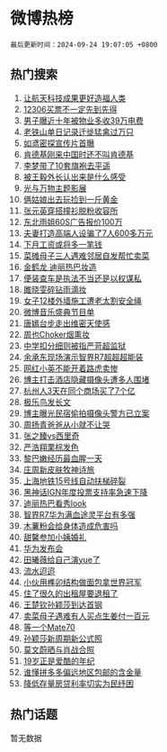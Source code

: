 # 微博热榜

`最后更新时间：2024-09-24 19:07:05 +0800`

## 热门搜索

1. [让航天科技成果更好造福人类](https://m.weibo.cn/search?containerid=100103type%3D1%26t%3D10%26q%3D%23%E8%AE%A9%E8%88%AA%E5%A4%A9%E7%A7%91%E6%8A%80%E6%88%90%E6%9E%9C%E6%9B%B4%E5%A5%BD%E9%80%A0%E7%A6%8F%E4%BA%BA%E7%B1%BB%23&stream_entry_id=51&isnewpage=1&extparam=seat%3D1%26q%3D%2523%25E8%25AE%25A9%25E8%2588%25AA%25E5%25A4%25A9%25E7%25A7%2591%25E6%258A%2580%25E6%2588%2590%25E6%259E%259C%25E6%259B%25B4%25E5%25A5%25BD%25E9%2580%25A0%25E7%25A6%258F%25E4%25BA%25BA%25E7%25B1%25BB%2523%26pos%3D0%26filter_type%3Drealtimehot%26stream_entry_id%3D51%26c_type%3D51%26cate%3D10103%26dgr%3D0%26display_time%3D1727176024%26pre_seqid%3D17271760243540123559904)
1. [12306买票不一定先到先得](https://m.weibo.cn/search?containerid=100103type%3D1%26t%3D10%26q%3D%2312306%E4%B9%B0%E7%A5%A8%E4%B8%8D%E4%B8%80%E5%AE%9A%E5%85%88%E5%88%B0%E5%85%88%E5%BE%97%23&stream_entry_id=31&isnewpage=1&extparam=seat%3D1%26q%3D%252312306%25E4%25B9%25B0%25E7%25A5%25A8%25E4%25B8%258D%25E4%25B8%2580%25E5%25AE%259A%25E5%2585%2588%25E5%2588%25B0%25E5%2585%2588%25E5%25BE%2597%2523%26pos%3D0%26filter_type%3Drealtimehot%26c_type%3D31%26cate%3D5001%26flag%3D2%26lcate%3D5001%26stream_entry_id%3D31%26dgr%3D0%26realpos%3D1%26band_rank%3D1%26display_time%3D1727176024%26pre_seqid%3D17271760243540123559904)
1. [男子曝近十年被物业多收39万电费](https://m.weibo.cn/search?containerid=100103type%3D1%26t%3D10%26q%3D%23%E7%94%B7%E5%AD%90%E6%9B%9D%E8%BF%91%E5%8D%81%E5%B9%B4%E8%A2%AB%E7%89%A9%E4%B8%9A%E5%A4%9A%E6%94%B639%E4%B8%87%E7%94%B5%E8%B4%B9%23&stream_entry_id=31&isnewpage=1&extparam=seat%3D1%26q%3D%2523%25E7%2594%25B7%25E5%25AD%2590%25E6%259B%259D%25E8%25BF%2591%25E5%258D%2581%25E5%25B9%25B4%25E8%25A2%25AB%25E7%2589%25A9%25E4%25B8%259A%25E5%25A4%259A%25E6%2594%25B639%25E4%25B8%2587%25E7%2594%25B5%25E8%25B4%25B9%2523%26pos%3D1%26filter_type%3Drealtimehot%26c_type%3D31%26cate%3D5001%26flag%3D0%26lcate%3D5001%26stream_entry_id%3D31%26dgr%3D0%26realpos%3D2%26band_rank%3D2%26display_time%3D1727176024%26pre_seqid%3D17271760243540123559904)
1. [老铁山单日记录迁徙猛禽过万只](https://m.weibo.cn/search?containerid=100103type%3D1%26t%3D10%26q%3D%23%E8%80%81%E9%93%81%E5%B1%B1%E5%8D%95%E6%97%A5%E8%AE%B0%E5%BD%95%E8%BF%81%E5%BE%99%E7%8C%9B%E7%A6%BD%E8%BF%87%E4%B8%87%E5%8F%AA%23&stream_entry_id=31&isnewpage=1&extparam=seat%3D1%26q%3D%2523%25E8%2580%2581%25E9%2593%2581%25E5%25B1%25B1%25E5%258D%2595%25E6%2597%25A5%25E8%25AE%25B0%25E5%25BD%2595%25E8%25BF%2581%25E5%25BE%2599%25E7%258C%259B%25E7%25A6%25BD%25E8%25BF%2587%25E4%25B8%2587%25E5%258F%25AA%2523%26pos%3D2%26filter_type%3Drealtimehot%26c_type%3D31%26cate%3D5001%26flag%3D0%26lcate%3D5001%26stream_entry_id%3D31%26dgr%3D0%26realpos%3D3%26band_rank%3D3%26display_time%3D1727176024%26pre_seqid%3D17271760243540123559904)
1. [如鸢密探宣传片首曝](https://m.weibo.cn/search?containerid=100103type%3D1%26t%3D10%26q%3D%23%E5%A6%82%E9%B8%A2%E5%AF%86%E6%8E%A2%E5%AE%A3%E4%BC%A0%E7%89%87%E9%A6%96%E6%9B%9D%23&stream_entry_id=31&isnewpage=1&extparam=seat%3D1%26q%3D%2523%25E5%25A6%2582%25E9%25B8%25A2%25E5%25AF%2586%25E6%258E%25A2%25E5%25AE%25A3%25E4%25BC%25A0%25E7%2589%2587%25E9%25A6%2596%25E6%259B%259D%2523%26pos%3D3%26is_ad_pos%3D1%26adid%3D256298%26c_type%3D31%26topic_ad%3D1%26cate%3D5001%26lcate%3D5001%26stream_entry_id%3D31%26dgr%3D0%26filter_type%3Drealtimehot%26band_rank%3D4%26display_time%3D1727176024%26pre_seqid%3D17271760243540123559904)
1. [肯德基刚来中国时还不叫肯德基](https://m.weibo.cn/search?containerid=100103type%3D1%26t%3D10%26q%3D%23%E8%82%AF%E5%BE%B7%E5%9F%BA%E5%88%9A%E6%9D%A5%E4%B8%AD%E5%9B%BD%E6%97%B6%E8%BF%98%E4%B8%8D%E5%8F%AB%E8%82%AF%E5%BE%B7%E5%9F%BA%23&stream_entry_id=31&isnewpage=1&extparam=seat%3D1%26q%3D%2523%25E8%2582%25AF%25E5%25BE%25B7%25E5%259F%25BA%25E5%2588%259A%25E6%259D%25A5%25E4%25B8%25AD%25E5%259B%25BD%25E6%2597%25B6%25E8%25BF%2598%25E4%25B8%258D%25E5%258F%25AB%25E8%2582%25AF%25E5%25BE%25B7%25E5%259F%25BA%2523%26pos%3D4%26filter_type%3Drealtimehot%26c_type%3D31%26cate%3D5001%26flag%3D2%26lcate%3D5001%26stream_entry_id%3D31%26dgr%3D0%26realpos%3D4%26band_rank%3D4%26display_time%3D1727176024%26pre_seqid%3D17271760243540123559904)
1. [李梦带了10套旗袍去平遥](https://m.weibo.cn/search?containerid=100103type%3D1%26t%3D10%26q%3D%23%E6%9D%8E%E6%A2%A6%E5%B8%A6%E4%BA%8610%E5%A5%97%E6%97%97%E8%A2%8D%E5%8E%BB%E5%B9%B3%E9%81%A5%23&stream_entry_id=31&isnewpage=1&extparam=seat%3D1%26q%3D%2523%25E6%259D%258E%25E6%25A2%25A6%25E5%25B8%25A6%25E4%25BA%258610%25E5%25A5%2597%25E6%2597%2597%25E8%25A2%258D%25E5%258E%25BB%25E5%25B9%25B3%25E9%2581%25A5%2523%26pos%3D5%26filter_type%3Drealtimehot%26c_type%3D31%26cate%3D5001%26flag%3D1%26lcate%3D5001%26stream_entry_id%3D31%26dgr%3D0%26realpos%3D5%26band_rank%3D5%26display_time%3D1727176024%26pre_seqid%3D17271760243540123559904)
1. [被王毅外长认出来是什么感受](https://m.weibo.cn/search?containerid=100103type%3D1%26t%3D10%26q%3D%23%E8%A2%AB%E7%8E%8B%E6%AF%85%E5%A4%96%E9%95%BF%E8%AE%A4%E5%87%BA%E6%9D%A5%E6%98%AF%E4%BB%80%E4%B9%88%E6%84%9F%E5%8F%97%23&stream_entry_id=31&isnewpage=1&extparam=seat%3D1%26q%3D%2523%25E8%25A2%25AB%25E7%258E%258B%25E6%25AF%2585%25E5%25A4%2596%25E9%2595%25BF%25E8%25AE%25A4%25E5%2587%25BA%25E6%259D%25A5%25E6%2598%25AF%25E4%25BB%2580%25E4%25B9%2588%25E6%2584%259F%25E5%258F%2597%2523%26pos%3D6%26filter_type%3Drealtimehot%26c_type%3D31%26cate%3D5001%26flag%3D2%26lcate%3D5001%26stream_entry_id%3D31%26dgr%3D0%26realpos%3D6%26band_rank%3D6%26display_time%3D1727176024%26pre_seqid%3D17271760243540123559904)
1. [光与万物主题影展](https://m.weibo.cn/search?containerid=100103type%3D1%26t%3D10%26q%3D%23%E5%85%89%E4%B8%8E%E4%B8%87%E7%89%A9%E4%B8%BB%E9%A2%98%E5%BD%B1%E5%B1%95%23&stream_entry_id=31&isnewpage=1&extparam=seat%3D1%26q%3D%2523%25E5%2585%2589%25E4%25B8%258E%25E4%25B8%2587%25E7%2589%25A9%25E4%25B8%25BB%25E9%25A2%2598%25E5%25BD%25B1%25E5%25B1%2595%2523%26pos%3D7%26is_ad_pos%3D1%26adid%3D256422%26c_type%3D31%26cate%3D5001%26lcate%3D5001%26stream_entry_id%3D31%26dgr%3D0%26filter_type%3Drealtimehot%26band_rank%3D7%26display_time%3D1727176024%26pre_seqid%3D17271760243540123559904)
1. [俩姑娘出去玩捡到一斤黄金](https://m.weibo.cn/search?containerid=100103type%3D1%26t%3D10%26q%3D%23%E4%BF%A9%E5%A7%91%E5%A8%98%E5%87%BA%E5%8E%BB%E7%8E%A9%E6%8D%A1%E5%88%B0%E4%B8%80%E6%96%A4%E9%BB%84%E9%87%91%23&stream_entry_id=31&isnewpage=1&extparam=seat%3D1%26q%3D%2523%25E4%25BF%25A9%25E5%25A7%2591%25E5%25A8%2598%25E5%2587%25BA%25E5%258E%25BB%25E7%258E%25A9%25E6%258D%25A1%25E5%2588%25B0%25E4%25B8%2580%25E6%2596%25A4%25E9%25BB%2584%25E9%2587%2591%2523%26pos%3D8%26filter_type%3Drealtimehot%26c_type%3D31%26cate%3D5001%26flag%3D2%26lcate%3D5001%26stream_entry_id%3D31%26dgr%3D0%26realpos%3D7%26band_rank%3D7%26display_time%3D1727176024%26pre_seqid%3D17271760243540123559904)
1. [张元英穿搭撞衫脱粉收容所](https://m.weibo.cn/search?containerid=100103type%3D1%26t%3D10%26q%3D%23%E5%BC%A0%E5%85%83%E8%8B%B1%E7%A9%BF%E6%90%AD%E6%92%9E%E8%A1%AB%E8%84%B1%E7%B2%89%E6%94%B6%E5%AE%B9%E6%89%80%23&stream_entry_id=31&isnewpage=1&extparam=seat%3D1%26q%3D%2523%25E5%25BC%25A0%25E5%2585%2583%25E8%258B%25B1%25E7%25A9%25BF%25E6%2590%25AD%25E6%2592%259E%25E8%25A1%25AB%25E8%2584%25B1%25E7%25B2%2589%25E6%2594%25B6%25E5%25AE%25B9%25E6%2589%2580%2523%26pos%3D9%26filter_type%3Drealtimehot%26c_type%3D31%26cate%3D5001%26flag%3D0%26lcate%3D5001%26stream_entry_id%3D31%26dgr%3D0%26realpos%3D8%26band_rank%3D8%26display_time%3D1727176024%26pre_seqid%3D17271760243540123559904)
1. [东北雨姐60S广告报价100万](https://m.weibo.cn/search?containerid=100103type%3D1%26t%3D10%26q%3D%23%E4%B8%9C%E5%8C%97%E9%9B%A8%E5%A7%9060S%E5%B9%BF%E5%91%8A%E6%8A%A5%E4%BB%B7100%E4%B8%87%23&stream_entry_id=31&isnewpage=1&extparam=seat%3D1%26q%3D%2523%25E4%25B8%259C%25E5%258C%2597%25E9%259B%25A8%25E5%25A7%259060S%25E5%25B9%25BF%25E5%2591%258A%25E6%258A%25A5%25E4%25BB%25B7100%25E4%25B8%2587%2523%26pos%3D10%26filter_type%3Drealtimehot%26c_type%3D31%26cate%3D5001%26flag%3D0%26lcate%3D5001%26stream_entry_id%3D31%26dgr%3D0%26realpos%3D9%26band_rank%3D9%26display_time%3D1727176024%26pre_seqid%3D17271760243540123559904)
1. [夫妻打造高端人设骗了7人600多万元](https://m.weibo.cn/search?containerid=100103type%3D1%26t%3D10%26q%3D%23%E5%A4%AB%E5%A6%BB%E6%89%93%E9%80%A0%E9%AB%98%E7%AB%AF%E4%BA%BA%E8%AE%BE%E9%AA%97%E4%BA%867%E4%BA%BA600%E5%A4%9A%E4%B8%87%E5%85%83%23&stream_entry_id=31&isnewpage=1&extparam=seat%3D1%26q%3D%2523%25E5%25A4%25AB%25E5%25A6%25BB%25E6%2589%2593%25E9%2580%25A0%25E9%25AB%2598%25E7%25AB%25AF%25E4%25BA%25BA%25E8%25AE%25BE%25E9%25AA%2597%25E4%25BA%25867%25E4%25BA%25BA600%25E5%25A4%259A%25E4%25B8%2587%25E5%2585%2583%2523%26pos%3D11%26filter_type%3Drealtimehot%26c_type%3D31%26cate%3D5001%26flag%3D0%26lcate%3D5001%26stream_entry_id%3D31%26dgr%3D0%26realpos%3D10%26band_rank%3D10%26display_time%3D1727176024%26pre_seqid%3D17271760243540123559904)
1. [下月工资或将多一笔钱](https://m.weibo.cn/search?containerid=100103type%3D1%26t%3D10%26q%3D%23%E4%B8%8B%E6%9C%88%E5%B7%A5%E8%B5%84%E6%88%96%E5%B0%86%E5%A4%9A%E4%B8%80%E7%AC%94%E9%92%B1%23&stream_entry_id=31&isnewpage=1&extparam=seat%3D1%26q%3D%2523%25E4%25B8%258B%25E6%259C%2588%25E5%25B7%25A5%25E8%25B5%2584%25E6%2588%2596%25E5%25B0%2586%25E5%25A4%259A%25E4%25B8%2580%25E7%25AC%2594%25E9%2592%25B1%2523%26pos%3D12%26filter_type%3Drealtimehot%26c_type%3D31%26cate%3D5001%26flag%3D1%26lcate%3D5001%26stream_entry_id%3D31%26dgr%3D0%26realpos%3D11%26band_rank%3D11%26display_time%3D1727176024%26pre_seqid%3D17271760243540123559904)
1. [菜摊母子三人遇难邻居自发帮忙卖菜](https://m.weibo.cn/search?containerid=100103type%3D1%26t%3D10%26q%3D%23%E8%8F%9C%E6%91%8A%E6%AF%8D%E5%AD%90%E4%B8%89%E4%BA%BA%E9%81%87%E9%9A%BE%E9%82%BB%E5%B1%85%E8%87%AA%E5%8F%91%E5%B8%AE%E5%BF%99%E5%8D%96%E8%8F%9C%23&stream_entry_id=31&isnewpage=1&extparam=seat%3D1%26q%3D%2523%25E8%258F%259C%25E6%2591%258A%25E6%25AF%258D%25E5%25AD%2590%25E4%25B8%2589%25E4%25BA%25BA%25E9%2581%2587%25E9%259A%25BE%25E9%2582%25BB%25E5%25B1%2585%25E8%2587%25AA%25E5%258F%2591%25E5%25B8%25AE%25E5%25BF%2599%25E5%258D%2596%25E8%258F%259C%2523%26pos%3D13%26filter_type%3Drealtimehot%26c_type%3D31%26cate%3D5001%26flag%3D1%26lcate%3D5001%26stream_entry_id%3D31%26dgr%3D0%26realpos%3D12%26band_rank%3D12%26display_time%3D1727176024%26pre_seqid%3D17271760243540123559904)
1. [金鹤龙 迪丽热巴妆造](https://m.weibo.cn/search?containerid=100103type%3D1%26t%3D10%26q%3D%E9%87%91%E9%B9%A4%E9%BE%99+%E8%BF%AA%E4%B8%BD%E7%83%AD%E5%B7%B4%E5%A6%86%E9%80%A0&stream_entry_id=31&isnewpage=1&extparam=seat%3D1%26q%3D%25E9%2587%2591%25E9%25B9%25A4%25E9%25BE%2599%2520%25E8%25BF%25AA%25E4%25B8%25BD%25E7%2583%25AD%25E5%25B7%25B4%25E5%25A6%2586%25E9%2580%25A0%26pos%3D14%26filter_type%3Drealtimehot%26c_type%3D31%26cate%3D5001%26flag%3D1%26lcate%3D5001%26stream_entry_id%3D31%26dgr%3D0%26realpos%3D13%26band_rank%3D13%26display_time%3D1727176024%26pre_seqid%3D17271760243540123559904)
1. [便装查车是执法不当还是以权谋私](https://m.weibo.cn/search?containerid=100103type%3D1%26t%3D10%26q%3D%23%E4%BE%BF%E8%A3%85%E6%9F%A5%E8%BD%A6%E6%98%AF%E6%89%A7%E6%B3%95%E4%B8%8D%E5%BD%93%E8%BF%98%E6%98%AF%E4%BB%A5%E6%9D%83%E8%B0%8B%E7%A7%81%23&stream_entry_id=31&isnewpage=1&extparam=seat%3D1%26q%3D%2523%25E4%25BE%25BF%25E8%25A3%2585%25E6%259F%25A5%25E8%25BD%25A6%25E6%2598%25AF%25E6%2589%25A7%25E6%25B3%2595%25E4%25B8%258D%25E5%25BD%2593%25E8%25BF%2598%25E6%2598%25AF%25E4%25BB%25A5%25E6%259D%2583%25E8%25B0%258B%25E7%25A7%2581%2523%26pos%3D15%26filter_type%3Drealtimehot%26c_type%3D31%26cate%3D5001%26flag%3D1%26lcate%3D5001%26stream_entry_id%3D31%26dgr%3D0%26realpos%3D14%26band_rank%3D14%26display_time%3D1727176024%26pre_seqid%3D17271760243540123559904)
1. [雎晓雯碎钻雨滴妆](https://m.weibo.cn/search?containerid=100103type%3D1%26t%3D10%26q%3D%23%E9%9B%8E%E6%99%93%E9%9B%AF%E7%A2%8E%E9%92%BB%E9%9B%A8%E6%BB%B4%E5%A6%86%23&stream_entry_id=31&isnewpage=1&extparam=seat%3D1%26q%3D%2523%25E9%259B%258E%25E6%2599%2593%25E9%259B%25AF%25E7%25A2%258E%25E9%2592%25BB%25E9%259B%25A8%25E6%25BB%25B4%25E5%25A6%2586%2523%26pos%3D16%26adid%3D256541%26flag%3D0%26cate%3D5001%26filter_type%3Drealtimehot%26dgr%3D0%26lcate%3D5001%26stream_entry_id%3D31%26c_type%3D31%26realpos%3D15%26band_rank%3D15%26display_time%3D1727176024%26pre_seqid%3D17271760243540123559904)
1. [女子12楼外墙施工遭老太割安全绳](https://m.weibo.cn/search?containerid=100103type%3D1%26t%3D10%26q%3D%23%E5%A5%B3%E5%AD%9012%E6%A5%BC%E5%A4%96%E5%A2%99%E6%96%BD%E5%B7%A5%E9%81%AD%E8%80%81%E5%A4%AA%E5%89%B2%E5%AE%89%E5%85%A8%E7%BB%B3%23&stream_entry_id=31&isnewpage=1&extparam=seat%3D1%26q%3D%2523%25E5%25A5%25B3%25E5%25AD%259012%25E6%25A5%25BC%25E5%25A4%2596%25E5%25A2%2599%25E6%2596%25BD%25E5%25B7%25A5%25E9%2581%25AD%25E8%2580%2581%25E5%25A4%25AA%25E5%2589%25B2%25E5%25AE%2589%25E5%2585%25A8%25E7%25BB%25B3%2523%26pos%3D17%26filter_type%3Drealtimehot%26c_type%3D31%26cate%3D5001%26flag%3D1%26lcate%3D5001%26stream_entry_id%3D31%26dgr%3D0%26realpos%3D16%26band_rank%3D16%26display_time%3D1727176024%26pre_seqid%3D17271760243540123559904)
1. [微博音乐盛典节目单](https://m.weibo.cn/search?containerid=100103type%3D1%26t%3D10%26q%3D%23%E5%BE%AE%E5%8D%9A%E9%9F%B3%E4%B9%90%E7%9B%9B%E5%85%B8%E8%8A%82%E7%9B%AE%E5%8D%95%23&stream_entry_id=31&isnewpage=1&extparam=seat%3D1%26q%3D%2523%25E5%25BE%25AE%25E5%258D%259A%25E9%259F%25B3%25E4%25B9%2590%25E7%259B%259B%25E5%2585%25B8%25E8%258A%2582%25E7%259B%25AE%25E5%258D%2595%2523%26pos%3D18%26filter_type%3Drealtimehot%26c_type%3D31%26cate%3D5001%26flag%3D0%26lcate%3D5001%26stream_entry_id%3D31%26dgr%3D0%26realpos%3D17%26band_rank%3D17%26display_time%3D1727176024%26pre_seqid%3D17271760243540123559904)
1. [唐嫣台步走出维密天使感](https://m.weibo.cn/search?containerid=100103type%3D1%26t%3D10%26q%3D%E5%94%90%E5%AB%A3%E5%8F%B0%E6%AD%A5%E8%B5%B0%E5%87%BA%E7%BB%B4%E5%AF%86%E5%A4%A9%E4%BD%BF%E6%84%9F&stream_entry_id=31&isnewpage=1&extparam=seat%3D1%26q%3D%25E5%2594%2590%25E5%25AB%25A3%25E5%258F%25B0%25E6%25AD%25A5%25E8%25B5%25B0%25E5%2587%25BA%25E7%25BB%25B4%25E5%25AF%2586%25E5%25A4%25A9%25E4%25BD%25BF%25E6%2584%259F%26pos%3D19%26filter_type%3Drealtimehot%26c_type%3D31%26cate%3D5001%26flag%3D0%26lcate%3D5001%26stream_entry_id%3D31%26dgr%3D0%26realpos%3D18%26band_rank%3D18%26display_time%3D1727176024%26pre_seqid%3D17271760243540123559904)
1. [周也Choker烟熏妆](https://m.weibo.cn/search?containerid=100103type%3D1%26t%3D10%26q%3D%E5%91%A8%E4%B9%9FChoker%E7%83%9F%E7%86%8F%E5%A6%86&stream_entry_id=31&isnewpage=1&extparam=seat%3D1%26q%3D%25E5%2591%25A8%25E4%25B9%259FChoker%25E7%2583%259F%25E7%2586%258F%25E5%25A6%2586%26pos%3D20%26filter_type%3Drealtimehot%26c_type%3D31%26cate%3D5001%26flag%3D1%26lcate%3D5001%26stream_entry_id%3D31%26dgr%3D0%26realpos%3D19%26band_rank%3D19%26display_time%3D1727176024%26pre_seqid%3D17271760243540123559904)
1. [中学扣分细则被指严苛超监狱](https://m.weibo.cn/search?containerid=100103type%3D1%26t%3D10%26q%3D%23%E4%B8%AD%E5%AD%A6%E6%89%A3%E5%88%86%E7%BB%86%E5%88%99%E8%A2%AB%E6%8C%87%E4%B8%A5%E8%8B%9B%E8%B6%85%E7%9B%91%E7%8B%B1%23&stream_entry_id=31&isnewpage=1&extparam=seat%3D1%26q%3D%2523%25E4%25B8%25AD%25E5%25AD%25A6%25E6%2589%25A3%25E5%2588%2586%25E7%25BB%2586%25E5%2588%2599%25E8%25A2%25AB%25E6%258C%2587%25E4%25B8%25A5%25E8%258B%259B%25E8%25B6%2585%25E7%259B%2591%25E7%258B%25B1%2523%26pos%3D21%26filter_type%3Drealtimehot%26c_type%3D31%26cate%3D5001%26flag%3D1%26lcate%3D5001%26stream_entry_id%3D31%26dgr%3D0%26realpos%3D20%26band_rank%3D20%26display_time%3D1727176024%26pre_seqid%3D17271760243540123559904)
1. [余承东现场演示智界R7超超超能装](https://m.weibo.cn/search?containerid=100103type%3D1%26t%3D10%26q%3D%23%E4%BD%99%E6%89%BF%E4%B8%9C%E7%8E%B0%E5%9C%BA%E6%BC%94%E7%A4%BA%E6%99%BA%E7%95%8CR7%E8%B6%85%E8%B6%85%E8%B6%85%E8%83%BD%E8%A3%85%23&stream_entry_id=31&isnewpage=1&extparam=seat%3D1%26q%3D%2523%25E4%25BD%2599%25E6%2589%25BF%25E4%25B8%259C%25E7%258E%25B0%25E5%259C%25BA%25E6%25BC%2594%25E7%25A4%25BA%25E6%2599%25BA%25E7%2595%258CR7%25E8%25B6%2585%25E8%25B6%2585%25E8%25B6%2585%25E8%2583%25BD%25E8%25A3%2585%2523%26pos%3D22%26adid%3D256380%26flag%3D0%26cate%3D5001%26filter_type%3Drealtimehot%26dgr%3D0%26lcate%3D5001%26stream_entry_id%3D31%26c_type%3D31%26realpos%3D21%26band_rank%3D21%26display_time%3D1727176024%26pre_seqid%3D17271760243540123559904)
1. [网红小英不能开着路虎卖惨](https://m.weibo.cn/search?containerid=100103type%3D1%26t%3D10%26q%3D%23%E7%BD%91%E7%BA%A2%E5%B0%8F%E8%8B%B1%E4%B8%8D%E8%83%BD%E5%BC%80%E7%9D%80%E8%B7%AF%E8%99%8E%E5%8D%96%E6%83%A8%23&stream_entry_id=31&isnewpage=1&extparam=seat%3D1%26q%3D%2523%25E7%25BD%2591%25E7%25BA%25A2%25E5%25B0%258F%25E8%258B%25B1%25E4%25B8%258D%25E8%2583%25BD%25E5%25BC%2580%25E7%259D%2580%25E8%25B7%25AF%25E8%2599%258E%25E5%258D%2596%25E6%2583%25A8%2523%26pos%3D23%26filter_type%3Drealtimehot%26c_type%3D31%26cate%3D5001%26flag%3D1%26lcate%3D5001%26stream_entry_id%3D31%26dgr%3D0%26realpos%3D22%26band_rank%3D22%26display_time%3D1727176024%26pre_seqid%3D17271760243540123559904)
1. [博主打击酒店隐藏摄像头遭多人围堵](https://m.weibo.cn/search?containerid=100103type%3D1%26t%3D10%26q%3D%23%E5%8D%9A%E4%B8%BB%E6%89%93%E5%87%BB%E9%85%92%E5%BA%97%E9%9A%90%E8%97%8F%E6%91%84%E5%83%8F%E5%A4%B4%E9%81%AD%E5%A4%9A%E4%BA%BA%E5%9B%B4%E5%A0%B5%23&stream_entry_id=31&isnewpage=1&extparam=seat%3D1%26q%3D%2523%25E5%258D%259A%25E4%25B8%25BB%25E6%2589%2593%25E5%2587%25BB%25E9%2585%2592%25E5%25BA%2597%25E9%259A%2590%25E8%2597%258F%25E6%2591%2584%25E5%2583%258F%25E5%25A4%25B4%25E9%2581%25AD%25E5%25A4%259A%25E4%25BA%25BA%25E5%259B%25B4%25E5%25A0%25B5%2523%26pos%3D24%26filter_type%3Drealtimehot%26c_type%3D31%26cate%3D5001%26flag%3D0%26lcate%3D5001%26stream_entry_id%3D31%26dgr%3D0%26realpos%3D23%26band_rank%3D23%26display_time%3D1727176024%26pre_seqid%3D17271760243540123559904)
1. [杭州人3天在同个商场买了7个亿](https://m.weibo.cn/search?containerid=100103type%3D1%26t%3D10%26q%3D%23%E6%9D%AD%E5%B7%9E%E4%BA%BA3%E5%A4%A9%E5%9C%A8%E5%90%8C%E4%B8%AA%E5%95%86%E5%9C%BA%E4%B9%B0%E4%BA%867%E4%B8%AA%E4%BA%BF%23&stream_entry_id=31&isnewpage=1&extparam=seat%3D1%26q%3D%2523%25E6%259D%25AD%25E5%25B7%259E%25E4%25BA%25BA3%25E5%25A4%25A9%25E5%259C%25A8%25E5%2590%258C%25E4%25B8%25AA%25E5%2595%2586%25E5%259C%25BA%25E4%25B9%25B0%25E4%25BA%25867%25E4%25B8%25AA%25E4%25BA%25BF%2523%26pos%3D25%26filter_type%3Drealtimehot%26c_type%3D31%26cate%3D5001%26flag%3D1%26lcate%3D5001%26stream_entry_id%3D31%26dgr%3D0%26realpos%3D24%26band_rank%3D24%26display_time%3D1727176024%26pre_seqid%3D17271760243540123559904)
1. [极乐鸟发长文](https://m.weibo.cn/search?containerid=100103type%3D1%26t%3D10%26q%3D%E6%9E%81%E4%B9%90%E9%B8%9F%E5%8F%91%E9%95%BF%E6%96%87&stream_entry_id=31&isnewpage=1&extparam=seat%3D1%26q%3D%25E6%259E%2581%25E4%25B9%2590%25E9%25B8%259F%25E5%258F%2591%25E9%2595%25BF%25E6%2596%2587%26pos%3D26%26filter_type%3Drealtimehot%26c_type%3D31%26cate%3D5001%26flag%3D0%26lcate%3D5001%26stream_entry_id%3D31%26dgr%3D0%26realpos%3D25%26band_rank%3D25%26display_time%3D1727176024%26pre_seqid%3D17271760243540123559904)
1. [博主曝光民宿偷拍摄像头警方已立案](https://m.weibo.cn/search?containerid=100103type%3D1%26t%3D10%26q%3D%23%E5%8D%9A%E4%B8%BB%E6%9B%9D%E5%85%89%E6%B0%91%E5%AE%BF%E5%81%B7%E6%8B%8D%E6%91%84%E5%83%8F%E5%A4%B4%E8%AD%A6%E6%96%B9%E5%B7%B2%E7%AB%8B%E6%A1%88%23&stream_entry_id=31&isnewpage=1&extparam=seat%3D1%26q%3D%2523%25E5%258D%259A%25E4%25B8%25BB%25E6%259B%259D%25E5%2585%2589%25E6%25B0%2591%25E5%25AE%25BF%25E5%2581%25B7%25E6%258B%258D%25E6%2591%2584%25E5%2583%258F%25E5%25A4%25B4%25E8%25AD%25A6%25E6%2596%25B9%25E5%25B7%25B2%25E7%25AB%258B%25E6%25A1%2588%2523%26pos%3D27%26filter_type%3Drealtimehot%26c_type%3D31%26cate%3D5001%26flag%3D0%26lcate%3D5001%26stream_entry_id%3D31%26dgr%3D0%26realpos%3D26%26band_rank%3D26%26display_time%3D1727176024%26pre_seqid%3D17271760243540123559904)
1. [周扬青爸爸从小就不让哭](https://m.weibo.cn/search?containerid=100103type%3D1%26t%3D10%26q%3D%E5%91%A8%E6%89%AC%E9%9D%92%E7%88%B8%E7%88%B8%E4%BB%8E%E5%B0%8F%E5%B0%B1%E4%B8%8D%E8%AE%A9%E5%93%AD&stream_entry_id=31&isnewpage=1&extparam=seat%3D1%26q%3D%25E5%2591%25A8%25E6%2589%25AC%25E9%259D%2592%25E7%2588%25B8%25E7%2588%25B8%25E4%25BB%258E%25E5%25B0%258F%25E5%25B0%25B1%25E4%25B8%258D%25E8%25AE%25A9%25E5%2593%25AD%26pos%3D28%26filter_type%3Drealtimehot%26c_type%3D31%26cate%3D5001%26flag%3D1%26lcate%3D5001%26stream_entry_id%3D31%26dgr%3D0%26realpos%3D27%26band_rank%3D27%26display_time%3D1727176024%26pre_seqid%3D17271760243540123559904)
1. [张之臻vs西里奇](https://m.weibo.cn/search?containerid=100103type%3D1%26t%3D10%26q%3D%E5%BC%A0%E4%B9%8B%E8%87%BBvs%E8%A5%BF%E9%87%8C%E5%A5%87&stream_entry_id=31&isnewpage=1&extparam=seat%3D1%26q%3D%25E5%25BC%25A0%25E4%25B9%258B%25E8%2587%25BBvs%25E8%25A5%25BF%25E9%2587%258C%25E5%25A5%2587%26pos%3D29%26filter_type%3Drealtimehot%26c_type%3D31%26cate%3D5001%26flag%3D1%26lcate%3D5001%26stream_entry_id%3D31%26dgr%3D0%26realpos%3D28%26band_rank%3D28%26display_time%3D1727176024%26pre_seqid%3D17271760243540123559904)
1. [严浩翔栗棕发色](https://m.weibo.cn/search?containerid=100103type%3D1%26t%3D10%26q%3D%23%E4%B8%A5%E6%B5%A9%E7%BF%94%E6%A0%97%E6%A3%95%E5%8F%91%E8%89%B2%23&stream_entry_id=31&isnewpage=1&extparam=seat%3D1%26q%3D%2523%25E4%25B8%25A5%25E6%25B5%25A9%25E7%25BF%2594%25E6%25A0%2597%25E6%25A3%2595%25E5%258F%2591%25E8%2589%25B2%2523%26pos%3D30%26filter_type%3Drealtimehot%26c_type%3D31%26cate%3D5001%26flag%3D1%26lcate%3D5001%26stream_entry_id%3D31%26dgr%3D0%26realpos%3D29%26band_rank%3D29%26display_time%3D1727176024%26pre_seqid%3D17271760243540123559904)
1. [黎巴嫩经历最血腥一天](https://m.weibo.cn/search?containerid=100103type%3D1%26t%3D10%26q%3D%23%E9%BB%8E%E5%B7%B4%E5%AB%A9%E7%BB%8F%E5%8E%86%E6%9C%80%E8%A1%80%E8%85%A5%E4%B8%80%E5%A4%A9%23&stream_entry_id=31&isnewpage=1&extparam=seat%3D1%26q%3D%2523%25E9%25BB%258E%25E5%25B7%25B4%25E5%25AB%25A9%25E7%25BB%258F%25E5%258E%2586%25E6%259C%2580%25E8%25A1%2580%25E8%2585%25A5%25E4%25B8%2580%25E5%25A4%25A9%2523%26pos%3D31%26filter_type%3Drealtimehot%26c_type%3D31%26cate%3D5001%26flag%3D1%26lcate%3D5001%26stream_entry_id%3D31%26dgr%3D0%26realpos%3D30%26band_rank%3D30%26display_time%3D1727176024%26pre_seqid%3D17271760243540123559904)
1. [庄周新皮肤牧神诗旅](https://m.weibo.cn/search?containerid=100103type%3D1%26t%3D10%26q%3D%23%E5%BA%84%E5%91%A8%E6%96%B0%E7%9A%AE%E8%82%A4%E7%89%A7%E7%A5%9E%E8%AF%97%E6%97%85%23&stream_entry_id=31&isnewpage=1&extparam=seat%3D1%26q%3D%2523%25E5%25BA%2584%25E5%2591%25A8%25E6%2596%25B0%25E7%259A%25AE%25E8%2582%25A4%25E7%2589%25A7%25E7%25A5%259E%25E8%25AF%2597%25E6%2597%2585%2523%26pos%3D32%26filter_type%3Drealtimehot%26c_type%3D31%26cate%3D5001%26flag%3D1%26lcate%3D5001%26stream_entry_id%3D31%26dgr%3D0%26realpos%3D31%26band_rank%3D31%26display_time%3D1727176024%26pre_seqid%3D17271760243540123559904)
1. [上海地铁15号线自动扶梯碎裂](https://m.weibo.cn/search?containerid=100103type%3D1%26t%3D10%26q%3D%23%E4%B8%8A%E6%B5%B7%E5%9C%B0%E9%93%8115%E5%8F%B7%E7%BA%BF%E8%87%AA%E5%8A%A8%E6%89%B6%E6%A2%AF%E7%A2%8E%E8%A3%82%23&stream_entry_id=31&isnewpage=1&extparam=seat%3D1%26q%3D%2523%25E4%25B8%258A%25E6%25B5%25B7%25E5%259C%25B0%25E9%2593%258115%25E5%258F%25B7%25E7%25BA%25BF%25E8%2587%25AA%25E5%258A%25A8%25E6%2589%25B6%25E6%25A2%25AF%25E7%25A2%258E%25E8%25A3%2582%2523%26pos%3D33%26filter_type%3Drealtimehot%26c_type%3D31%26cate%3D5001%26flag%3D1%26lcate%3D5001%26stream_entry_id%3D31%26dgr%3D0%26realpos%3D32%26band_rank%3D32%26display_time%3D1727176024%26pre_seqid%3D17271760243540123559904)
1. [黑神话IGN年度投票支持率急速下降](https://m.weibo.cn/search?containerid=100103type%3D1%26t%3D10%26q%3D%23%E9%BB%91%E7%A5%9E%E8%AF%9DIGN%E5%B9%B4%E5%BA%A6%E6%8A%95%E7%A5%A8%E6%94%AF%E6%8C%81%E7%8E%87%E6%80%A5%E9%80%9F%E4%B8%8B%E9%99%8D%23&stream_entry_id=31&isnewpage=1&extparam=seat%3D1%26q%3D%2523%25E9%25BB%2591%25E7%25A5%259E%25E8%25AF%259DIGN%25E5%25B9%25B4%25E5%25BA%25A6%25E6%258A%2595%25E7%25A5%25A8%25E6%2594%25AF%25E6%258C%2581%25E7%258E%2587%25E6%2580%25A5%25E9%2580%259F%25E4%25B8%258B%25E9%2599%258D%2523%26pos%3D34%26filter_type%3Drealtimehot%26c_type%3D31%26cate%3D5001%26flag%3D1%26lcate%3D5001%26stream_entry_id%3D31%26dgr%3D0%26realpos%3D33%26band_rank%3D33%26display_time%3D1727176024%26pre_seqid%3D17271760243540123559904)
1. [迪丽热巴看秀look](https://m.weibo.cn/search?containerid=100103type%3D1%26t%3D10%26q%3D%23%E8%BF%AA%E4%B8%BD%E7%83%AD%E5%B7%B4%E7%9C%8B%E7%A7%80look%23&stream_entry_id=31&isnewpage=1&extparam=seat%3D1%26q%3D%2523%25E8%25BF%25AA%25E4%25B8%25BD%25E7%2583%25AD%25E5%25B7%25B4%25E7%259C%258B%25E7%25A7%2580look%2523%26pos%3D35%26filter_type%3Drealtimehot%26c_type%3D31%26cate%3D5001%26flag%3D0%26lcate%3D5001%26stream_entry_id%3D31%26dgr%3D0%26realpos%3D34%26band_rank%3D34%26display_time%3D1727176024%26pre_seqid%3D17271760243540123559904)
1. [智界R7华为满血途灵平台有多强](https://m.weibo.cn/search?containerid=100103type%3D1%26t%3D10%26q%3D%23%E6%99%BA%E7%95%8CR7%E5%8D%8E%E4%B8%BA%E6%BB%A1%E8%A1%80%E9%80%94%E7%81%B5%E5%B9%B3%E5%8F%B0%E6%9C%89%E5%A4%9A%E5%BC%BA%23&stream_entry_id=31&isnewpage=1&extparam=seat%3D1%26q%3D%2523%25E6%2599%25BA%25E7%2595%258CR7%25E5%258D%258E%25E4%25B8%25BA%25E6%25BB%25A1%25E8%25A1%2580%25E9%2580%2594%25E7%2581%25B5%25E5%25B9%25B3%25E5%258F%25B0%25E6%259C%2589%25E5%25A4%259A%25E5%25BC%25BA%2523%26pos%3D36%26adid%3D256518%26flag%3D0%26cate%3D5001%26filter_type%3Drealtimehot%26dgr%3D0%26lcate%3D5001%26stream_entry_id%3D31%26c_type%3D31%26realpos%3D35%26band_rank%3D35%26display_time%3D1727176024%26pre_seqid%3D17271760243540123559904)
1. [木薯粉会给身体造成危害吗](https://m.weibo.cn/search?containerid=100103type%3D1%26t%3D10%26q%3D%23%E6%9C%A8%E8%96%AF%E7%B2%89%E4%BC%9A%E7%BB%99%E8%BA%AB%E4%BD%93%E9%80%A0%E6%88%90%E5%8D%B1%E5%AE%B3%E5%90%97%23&stream_entry_id=31&isnewpage=1&extparam=seat%3D1%26q%3D%2523%25E6%259C%25A8%25E8%2596%25AF%25E7%25B2%2589%25E4%25BC%259A%25E7%25BB%2599%25E8%25BA%25AB%25E4%25BD%2593%25E9%2580%25A0%25E6%2588%2590%25E5%258D%25B1%25E5%25AE%25B3%25E5%2590%2597%2523%26pos%3D37%26filter_type%3Drealtimehot%26c_type%3D31%26cate%3D5001%26flag%3D1%26lcate%3D5001%26stream_entry_id%3D31%26dgr%3D0%26realpos%3D36%26band_rank%3D36%26display_time%3D1727176024%26pre_seqid%3D17271760243540123559904)
1. [甜馨参加小姨婚礼](https://m.weibo.cn/search?containerid=100103type%3D1%26t%3D10%26q%3D%23%E7%94%9C%E9%A6%A8%E5%8F%82%E5%8A%A0%E5%B0%8F%E5%A7%A8%E5%A9%9A%E7%A4%BC%23&stream_entry_id=31&isnewpage=1&extparam=seat%3D1%26q%3D%2523%25E7%2594%259C%25E9%25A6%25A8%25E5%258F%2582%25E5%258A%25A0%25E5%25B0%258F%25E5%25A7%25A8%25E5%25A9%259A%25E7%25A4%25BC%2523%26pos%3D38%26filter_type%3Drealtimehot%26c_type%3D31%26cate%3D5001%26flag%3D0%26lcate%3D5001%26stream_entry_id%3D31%26dgr%3D0%26realpos%3D37%26band_rank%3D37%26display_time%3D1727176024%26pre_seqid%3D17271760243540123559904)
1. [华为发布会](https://m.weibo.cn/search?containerid=100103type%3D1%26t%3D10%26q%3D%23%E5%8D%8E%E4%B8%BA%E5%8F%91%E5%B8%83%E4%BC%9A%23&stream_entry_id=31&isnewpage=1&extparam=seat%3D1%26q%3D%2523%25E5%258D%258E%25E4%25B8%25BA%25E5%258F%2591%25E5%25B8%2583%25E4%25BC%259A%2523%26pos%3D39%26filter_type%3Drealtimehot%26c_type%3D31%26cate%3D5001%26flag%3D0%26lcate%3D5001%26stream_entry_id%3D31%26dgr%3D0%26realpos%3D38%26band_rank%3D38%26display_time%3D1727176024%26pre_seqid%3D17271760243540123559904)
1. [田曦薇给自己演yue了](https://m.weibo.cn/search?containerid=100103type%3D1%26t%3D10%26q%3D%E7%94%B0%E6%9B%A6%E8%96%87%E7%BB%99%E8%87%AA%E5%B7%B1%E6%BC%94yue%E4%BA%86&stream_entry_id=31&isnewpage=1&extparam=seat%3D1%26q%3D%25E7%2594%25B0%25E6%259B%25A6%25E8%2596%2587%25E7%25BB%2599%25E8%2587%25AA%25E5%25B7%25B1%25E6%25BC%2594yue%25E4%25BA%2586%26pos%3D40%26filter_type%3Drealtimehot%26c_type%3D31%26cate%3D5001%26flag%3D0%26lcate%3D5001%26stream_entry_id%3D31%26dgr%3D0%26realpos%3D39%26band_rank%3D39%26display_time%3D1727176024%26pre_seqid%3D17271760243540123559904)
1. [流水迢迢](https://m.weibo.cn/search?containerid=100103type%3D1%26t%3D10%26q%3D%E6%B5%81%E6%B0%B4%E8%BF%A2%E8%BF%A2&stream_entry_id=31&isnewpage=1&extparam=seat%3D1%26q%3D%25E6%25B5%2581%25E6%25B0%25B4%25E8%25BF%25A2%25E8%25BF%25A2%26pos%3D41%26filter_type%3Drealtimehot%26c_type%3D31%26cate%3D5001%26flag%3D1%26lcate%3D5001%26stream_entry_id%3D31%26dgr%3D0%26realpos%3D40%26band_rank%3D40%26display_time%3D1727176024%26pre_seqid%3D17271760243540123559904)
1. [小伙用榫卯结构做面包拿世界冠军](https://m.weibo.cn/search?containerid=100103type%3D1%26t%3D10%26q%3D%23%E5%B0%8F%E4%BC%99%E7%94%A8%E6%A6%AB%E5%8D%AF%E7%BB%93%E6%9E%84%E5%81%9A%E9%9D%A2%E5%8C%85%E6%8B%BF%E4%B8%96%E7%95%8C%E5%86%A0%E5%86%9B%23&stream_entry_id=31&isnewpage=1&extparam=seat%3D1%26q%3D%2523%25E5%25B0%258F%25E4%25BC%2599%25E7%2594%25A8%25E6%25A6%25AB%25E5%258D%25AF%25E7%25BB%2593%25E6%259E%2584%25E5%2581%259A%25E9%259D%25A2%25E5%258C%2585%25E6%258B%25BF%25E4%25B8%2596%25E7%2595%258C%25E5%2586%25A0%25E5%2586%259B%2523%26pos%3D42%26filter_type%3Drealtimehot%26c_type%3D31%26cate%3D5001%26flag%3D1%26lcate%3D5001%26stream_entry_id%3D31%26dgr%3D0%26realpos%3D41%26band_rank%3D41%26display_time%3D1727176024%26pre_seqid%3D17271760243540123559904)
1. [住了很久的出租屋要退租了](https://m.weibo.cn/search?containerid=100103type%3D1%26t%3D10%26q%3D%E4%BD%8F%E4%BA%86%E5%BE%88%E4%B9%85%E7%9A%84%E5%87%BA%E7%A7%9F%E5%B1%8B%E8%A6%81%E9%80%80%E7%A7%9F%E4%BA%86&stream_entry_id=31&isnewpage=1&extparam=seat%3D1%26q%3D%25E4%25BD%258F%25E4%25BA%2586%25E5%25BE%2588%25E4%25B9%2585%25E7%259A%2584%25E5%2587%25BA%25E7%25A7%259F%25E5%25B1%258B%25E8%25A6%2581%25E9%2580%2580%25E7%25A7%259F%25E4%25BA%2586%26pos%3D43%26filter_type%3Drealtimehot%26c_type%3D31%26cate%3D5001%26flag%3D1%26lcate%3D5001%26stream_entry_id%3D31%26dgr%3D0%26realpos%3D42%26band_rank%3D42%26display_time%3D1727176024%26pre_seqid%3D17271760243540123559904)
1. [王楚钦孙颖莎到达首钢](https://m.weibo.cn/search?containerid=100103type%3D1%26t%3D10%26q%3D%23%E7%8E%8B%E6%A5%9A%E9%92%A6%E5%AD%99%E9%A2%96%E8%8E%8E%E5%88%B0%E8%BE%BE%E9%A6%96%E9%92%A2%23&stream_entry_id=31&isnewpage=1&extparam=seat%3D1%26q%3D%2523%25E7%258E%258B%25E6%25A5%259A%25E9%2592%25A6%25E5%25AD%2599%25E9%25A2%2596%25E8%258E%258E%25E5%2588%25B0%25E8%25BE%25BE%25E9%25A6%2596%25E9%2592%25A2%2523%26pos%3D44%26filter_type%3Drealtimehot%26c_type%3D31%26cate%3D5001%26flag%3D0%26lcate%3D5001%26stream_entry_id%3D31%26dgr%3D0%26realpos%3D43%26band_rank%3D43%26display_time%3D1727176024%26pre_seqid%3D17271760243540123559904)
1. [卖菜母子遇难有人买点生姜付一百元](https://m.weibo.cn/search?containerid=100103type%3D1%26t%3D10%26q%3D%23%E5%8D%96%E8%8F%9C%E6%AF%8D%E5%AD%90%E9%81%87%E9%9A%BE%E6%9C%89%E4%BA%BA%E4%B9%B0%E7%82%B9%E7%94%9F%E5%A7%9C%E4%BB%98%E4%B8%80%E7%99%BE%E5%85%83%23&stream_entry_id=31&isnewpage=1&extparam=seat%3D1%26q%3D%2523%25E5%258D%2596%25E8%258F%259C%25E6%25AF%258D%25E5%25AD%2590%25E9%2581%2587%25E9%259A%25BE%25E6%259C%2589%25E4%25BA%25BA%25E4%25B9%25B0%25E7%2582%25B9%25E7%2594%259F%25E5%25A7%259C%25E4%25BB%2598%25E4%25B8%2580%25E7%2599%25BE%25E5%2585%2583%2523%26pos%3D45%26filter_type%3Drealtimehot%26c_type%3D31%26cate%3D5001%26flag%3D1%26lcate%3D5001%26stream_entry_id%3D31%26dgr%3D0%26realpos%3D44%26band_rank%3D44%26display_time%3D1727176024%26pre_seqid%3D17271760243540123559904)
1. [等一个Mate70](https://m.weibo.cn/search?containerid=100103type%3D1%26t%3D10%26q%3D%E7%AD%89%E4%B8%80%E4%B8%AAMate70&stream_entry_id=31&isnewpage=1&extparam=seat%3D1%26q%3D%25E7%25AD%2589%25E4%25B8%2580%25E4%25B8%25AAMate70%26pos%3D46%26filter_type%3Drealtimehot%26c_type%3D31%26cate%3D5001%26flag%3D0%26lcate%3D5001%26stream_entry_id%3D31%26dgr%3D0%26realpos%3D45%26band_rank%3D45%26display_time%3D1727176024%26pre_seqid%3D17271760243540123559904)
1. [孙颖莎新周期新公式照](https://m.weibo.cn/search?containerid=100103type%3D1%26t%3D10%26q%3D%E5%AD%99%E9%A2%96%E8%8E%8E%E6%96%B0%E5%91%A8%E6%9C%9F%E6%96%B0%E5%85%AC%E5%BC%8F%E7%85%A7&stream_entry_id=31&isnewpage=1&extparam=seat%3D1%26q%3D%25E5%25AD%2599%25E9%25A2%2596%25E8%258E%258E%25E6%2596%25B0%25E5%2591%25A8%25E6%259C%259F%25E6%2596%25B0%25E5%2585%25AC%25E5%25BC%258F%25E7%2585%25A7%26pos%3D47%26filter_type%3Drealtimehot%26c_type%3D31%26cate%3D5001%26flag%3D1%26lcate%3D5001%26stream_entry_id%3D31%26dgr%3D0%26realpos%3D46%26band_rank%3D46%26display_time%3D1727176024%26pre_seqid%3D17271760243540123559904)
1. [莫文蔚晒与肖战合照](https://m.weibo.cn/search?containerid=100103type%3D1%26t%3D10%26q%3D%23%E8%8E%AB%E6%96%87%E8%94%9A%E6%99%92%E4%B8%8E%E8%82%96%E6%88%98%E5%90%88%E7%85%A7%23&stream_entry_id=31&isnewpage=1&extparam=seat%3D1%26q%3D%2523%25E8%258E%25AB%25E6%2596%2587%25E8%2594%259A%25E6%2599%2592%25E4%25B8%258E%25E8%2582%2596%25E6%2588%2598%25E5%2590%2588%25E7%2585%25A7%2523%26pos%3D48%26filter_type%3Drealtimehot%26c_type%3D31%26cate%3D5001%26flag%3D0%26lcate%3D5001%26stream_entry_id%3D31%26dgr%3D0%26realpos%3D47%26band_rank%3D47%26display_time%3D1727176024%26pre_seqid%3D17271760243540123559904)
1. [19岁正是爱酷的年纪](https://m.weibo.cn/search?containerid=100103type%3D1%26t%3D10%26q%3D%2319%E5%B2%81%E6%AD%A3%E6%98%AF%E7%88%B1%E9%85%B7%E7%9A%84%E5%B9%B4%E7%BA%AA%23&stream_entry_id=31&isnewpage=1&extparam=seat%3D1%26q%3D%252319%25E5%25B2%2581%25E6%25AD%25A3%25E6%2598%25AF%25E7%2588%25B1%25E9%2585%25B7%25E7%259A%2584%25E5%25B9%25B4%25E7%25BA%25AA%2523%26pos%3D49%26adid%3D256215%26flag%3D0%26cate%3D5001%26filter_type%3Drealtimehot%26dgr%3D0%26lcate%3D5001%26stream_entry_id%3D31%26c_type%3D31%26realpos%3D48%26band_rank%3D48%26display_time%3D1727176024%26pre_seqid%3D17271760243540123559904)
1. [谁懂拼多多偏远地区包邮的含金量](https://m.weibo.cn/search?containerid=100103type%3D1%26t%3D10%26q%3D%23%E8%B0%81%E6%87%82%E6%8B%BC%E5%A4%9A%E5%A4%9A%E5%81%8F%E8%BF%9C%E5%9C%B0%E5%8C%BA%E5%8C%85%E9%82%AE%E7%9A%84%E5%90%AB%E9%87%91%E9%87%8F%23&stream_entry_id=31&isnewpage=1&extparam=seat%3D1%26q%3D%2523%25E8%25B0%2581%25E6%2587%2582%25E6%258B%25BC%25E5%25A4%259A%25E5%25A4%259A%25E5%2581%258F%25E8%25BF%259C%25E5%259C%25B0%25E5%258C%25BA%25E5%258C%2585%25E9%2582%25AE%25E7%259A%2584%25E5%2590%25AB%25E9%2587%2591%25E9%2587%258F%2523%26pos%3D50%26filter_type%3Drealtimehot%26c_type%3D31%26cate%3D5001%26flag%3D0%26lcate%3D5001%26stream_entry_id%3D31%26dgr%3D0%26realpos%3D49%26band_rank%3D49%26display_time%3D1727176024%26pre_seqid%3D17271760243540123559904)
1. [降低存量房贷利率切实为民纾困](https://m.weibo.cn/search?containerid=100103type%3D1%26t%3D10%26q%3D%23%E9%99%8D%E4%BD%8E%E5%AD%98%E9%87%8F%E6%88%BF%E8%B4%B7%E5%88%A9%E7%8E%87%E5%88%87%E5%AE%9E%E4%B8%BA%E6%B0%91%E7%BA%BE%E5%9B%B0%23&stream_entry_id=31&isnewpage=1&extparam=seat%3D1%26q%3D%2523%25E9%2599%258D%25E4%25BD%258E%25E5%25AD%2598%25E9%2587%258F%25E6%2588%25BF%25E8%25B4%25B7%25E5%2588%25A9%25E7%258E%2587%25E5%2588%2587%25E5%25AE%259E%25E4%25B8%25BA%25E6%25B0%2591%25E7%25BA%25BE%25E5%259B%25B0%2523%26pos%3D51%26filter_type%3Drealtimehot%26c_type%3D31%26cate%3D5001%26flag%3D0%26lcate%3D5001%26stream_entry_id%3D31%26dgr%3D0%26realpos%3D50%26band_rank%3D50%26display_time%3D1727176024%26pre_seqid%3D17271760243540123559904)

## 热门话题

暂无数据
